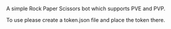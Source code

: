 A simple Rock Paper Scissors bot which supports PVE and PVP.

To use please create a token.json file and place the token there.
